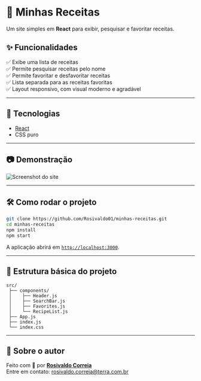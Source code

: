 
# 🍲 Minhas Receitas

Um site simples em **React** para exibir, pesquisar e favoritar receitas.

## ✨ Funcionalidades

✅ Exibe uma lista de receitas  
✅ Permite pesquisar receitas pelo nome  
✅ Permite favoritar e desfavoritar receitas  
✅ Lista separada para as receitas favoritas  
✅ Layout responsivo, com visual moderno e agradável

---

## 🚀 Tecnologias

- [React](https://reactjs.org/)
- CSS puro

---

## 📷 Demonstração

![Screenshot do site](https://imgur.com/a/x8PRa8Y)

---

## 🛠 Como rodar o projeto

```bash
git clone https://github.com/Rosivaldo01/minhas-receitas.git
cd minhas-receitas
npm install
npm start
```

A aplicação abrirá em [`http://localhost:3000`](http://localhost:3000).

---

## 📝 Estrutura básica do projeto

```
src/
 ├── components/
 │    ├── Header.js
 │    ├── SearchBar.js
 │    ├── Favorites.js
 │    └── RecipeList.js
 ├── App.js
 ├── index.js
 └── index.css
```

---

## 🚀 Sobre o autor

Feito com 💖 por **[Rosivaldo Correia](https://github.com/Rosivaldo01)**  
Entre em contato: rosivaldo.correia@terra.com.br
